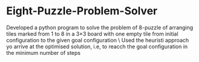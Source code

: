 # Eight-Puzzle-Problem-Solver

Developed a python program to solve the problem of 8-puzzle of arranging tiles  marked  from  1  to  8  in  a  3×3  board  with  one  empty  tile  from  initial configuration  to the given  goal  configuration 
\\
Used the heuristi approach yo arrive at the optimised solution, i.e, to reacch the goal configuration in the minimum number of steps
